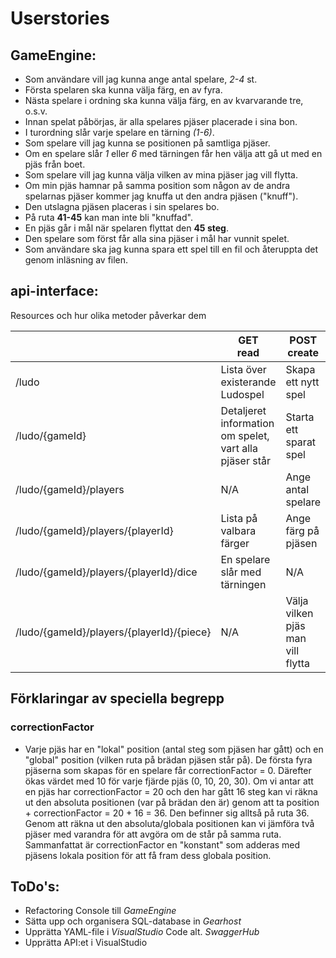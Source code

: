 # Userstories
## GameEngine:
- Som användare vill jag kunna ange antal spelare, *2-4* st.
- Första spelaren ska kunna välja färg, en av fyra.
- Nästa spelare i ordning ska kunna välja färg, en av kvarvarande tre, o.s.v.
- Innan spelat påbörjas, är alla spelares pjäser placerade i sina bon.
- I turordning slår varje spelare en tärning *(1-6)*.
- Som spelare vill jag kunna se positionen på samtliga pjäser.
- Om en spelare slår *1* eller *6* med tärningen får hen välja att gå ut med en pjäs från boet.
- Som spelare vill jag kunna välja vilken av mina pjäser jag vill flytta.
- Om min pjäs hamnar på samma position som någon av de andra spelarnas pjäser kommer jag knuffa ut den andra pjäsen ("knuff").
- Den utslagna pjäsen placeras i sin spelares bo.
- På ruta **41-45** kan man inte bli "knuffad".
- En pjäs går i mål när spelaren flyttat den **45 steg**.
- Den spelare som först får alla sina pjäser i mål har vunnit spelet.
- Som användare ska jag kunna spara ett spel till en fil och återuppta det genom inläsning av filen.

## api-interface:
<p>Resources och hur olika metoder påverkar dem</p>
<table>
<thead>
<tr>
<th></th>
<th>GET<br>read</th>
<th>POST<br>create</th>
<th>PUT<br>update</th>
<th>DELETE<br>delete</th>
</tr>
</thead>
<tbody>
<tr>
<td>/ludo</td>
<td>Lista över existerande Ludospel</td>
<td>Skapa ett nytt spel</td>
<td>N/A</td>
<td>N/A</td>
</tr>
<tr>
<td>/ludo/{gameId}</td>
<td>Detaljeret information om spelet, vart alla pjäser står</td>
<td>Starta ett sparat spel</td>
<td>N/A</td>
<td>Ta bort ett sparat spel</td>
</tr>
<tr>
<td>/ludo/{gameId}/players</td>
<td>N/A</td>
<td>Ange antal spelare</td>
<td>N/A</td>
<td>N/A</td>
</tr>
<tr>
<td>/ludo/{gameId}/players/{playerId}</td>
<td>Lista på valbara färger</td>
<td>Ange färg på pjäsen</td>
<td>N/A</td>
<td>N/A</td>
</tr>
<tr>
<td>/ludo/{gameId}/players/{playerId}/dice</td>
<td>En spelare slår med tärningen</td>
<td>N/A</td>
<td>N/A</td>
<td>N/A</td>
</tr>
<tr>
<td>/ludo/{gameId}/players/{playerId}/{piece}</td>
<td>N/A</td>
<td>Välja vilken pjäs man vill flytta</td>
<td>N/A</td>
<td>N/A</td>
</tr>
</tbody>
</table>

## Förklaringar av speciella begrepp
### correctionFactor

- Varje pjäs har en "lokal" position (antal steg som pjäsen har gått) och en "global" position (vilken ruta på brädan pjäsen står på). De första fyra pjäserna som skapas för en spelare får correctionFactor = 0. Därefter ökas värdet med 10 för varje fjärde pjäs (0, 10, 20, 30). Om vi antar att en pjäs har correctionFactor = 20 och den har gått 16 steg kan vi räkna ut den absoluta positionen (var på brädan den är) genom att ta position + correctionFactor = 20 + 16 = 36. Den befinner sig alltså på ruta 36. Genom att räkna ut den absoluta/globala positionen kan vi jämföra två pjäser med varandra för att avgöra om de står på samma ruta.
Sammanfattat är correctionFactor en "konstant" som adderas med pjäsens lokala position för att få fram dess globala position.


## ToDo's:
- Refactoring Console till *GameEngine*
- Sätta upp och organisera SQL-database in *Gearhost*
- Upprätta YAML-file i *VisualStudio* Code alt. *SwaggerHub*
- Upprätta API:et i VisualStudio
